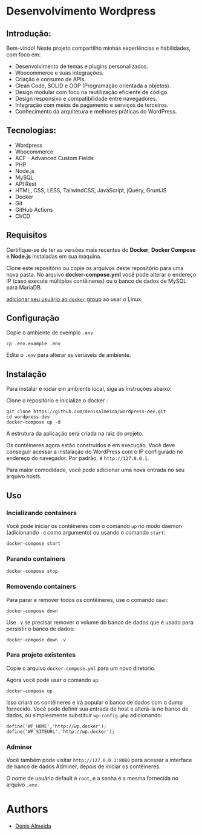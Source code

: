 # Desenvolvimento Wordpress

## Introdução:

Bem-vindo! Neste projeto compartilho minhas experiências e habilidades, com foco em:

- Desenvolvimento de temas e plugins personalizados.
- Woocommerce e suas integrações.
- Criação e consumo de APIs.
- Clean Code, SOLID e OOP (Programação orientada a objetos).
- Design modular com foco na reutilização eficiente de código.
- Design responsivo e compatibilidade entre navegadores.
- Integração com meios de pagamento e serviços de terceiros.
- Conhecimento da arquitetura e melhores práticas do WordPress.


## Tecnologias:

- Wordpress
- Woocommerce
- ACF - Advanced Custom Fields
- PHP
- Node.js
- MySQL
- API Rest
- HTML, CSS, LESS, TailwindCSS, JavaScript, jQuery, GruntJS
- Docker
- Git
- GitHub Actions
- CI/CD


## Requisitos

Certifique-se de ter as versões mais recentes do **Docker**, **Docker Compose** e **Node.js** instaladas em sua máquina.

Clone este repositório ou copie os arquivos deste repositório para uma nova pasta. No arquivo **docker-compose.yml** você pode alterar o endereço IP (caso execute múltiplos contêineres) ou o banco de dados de MySQL para MariaDB.

[adicionar seu usuário ao `docker` group](https://docs.docker.com/install/linux/linux-postinstall/#manage-docker-as-a-non-root-user) ao usar o Linux.


## Configuração

Copie o ambiente de exemplo `.env`

```
cp .env.example .env
```
Edite o `.env` para alterar as variaveis de ambiente.


## Instalação

Para instalar e rodar em ambiente local, siga as instruções abaixo:

Clone o repositório e inicialize o docker :

```
git clone https://github.com/denisalmeida/wordpress-dev.git
cd wordpress-dev
docker-compose up -d
```

A estrutura da aplicação será criada na raiz do projeto.

Os contêineres agora estão construídos e em execução. Você deve conseguir acessar a instalação do WordPress com o IP configurado no endereço do navegador. Por padrão, é `http://127.0.0.1`.

Para maior comodidade, você pode adicionar uma nova entrada no seu arquivo hosts.


## Uso

### Incializando containers

Você pode iniciar os contêineres com o  comando `up` no modo daemon (adicionando `-d` como argumento) ou usando o comando `start`:

```
docker-compose start
```

### Parando containers

```
docker-compose stop
```

### Removendo containers
Para parar e remover todos os contêineres, use o comando `down`:

```
docker-compose down
```

Use `-v` se precisar remover o volume do banco de dados que é usado para persistir o banco de dados:

```
docker-compose down -v
```

### Para projeto existentes
Copie o arquivo `docker-compose.yml` para um novo diretório.

Agora você pode usar o comando `up`:

```
docker-compose up
```

Isso criará os contêineres e irá popular o banco de dados com o dump fornecido. Você pode definir sua entrada de host e alterá-la no banco de dados, ou simplesmente substituir `wp-config.php` adicionando:

```
define('WP_HOME','http://wp.docker');
define('WP_SITEURL','http://wp.docker');
```

### Adminer

Você também pode visitar `http://127.0.0.1:8080` para acessar a interface de banco de dados Adminer, depois de iniciar os contêineres.

O nome de usuário default é `root`, e a senha é a mesma fornecida no arquivo `.env`.


# Authors

*   [Denis Almeida](https://denisalmeida.com)
